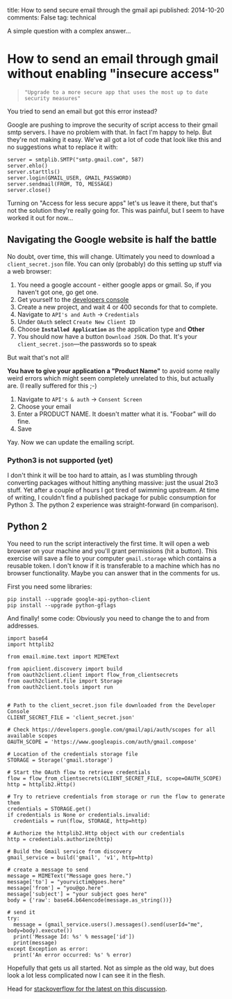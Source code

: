 title: How to send secure email through the gmail api
published: 2014-10-20
comments: False
tag: technical


A simple question with a complex answer...


# How to send an email through gmail without enabling "insecure access"

> `"Upgrade to a more secure app that uses the most up to date security measures"`

You tried to send an email but got this error instead?

Google are pushing to improve the security of script access to their gmail smtp servers.  I have no problem with that.  In fact I'm happy to help.
But they're not making it easy.  We've all got a lot of code that look like this and no suggestions what to replace it with:

    server = smtplib.SMTP("smtp.gmail.com", 587)
    server.ehlo()
    server.starttls()
    server.login(GMAIL_USER, GMAIL_PASSWORD)
    server.sendmail(FROM, TO, MESSAGE)
    server.close()

Turning on "Access for less secure apps" let's us leave it there, but that's not the solution they're really going for.
This was painful, but I seem to have worked it out for now...


## Navigating the Google website is half the battle

No doubt, over time, this will change.  Ultimately you need to download a `client_secret.json` file.  You can only 
(probably) do this setting up stuff via a web browser:

1. You need a google account - either google apps or gmail. So, if you haven't got one, go get one.
1. Get yourself to the [developers console](https://console.developers.google.com/)
1. Create a new project, and wait 4 or 400 seconds for that to complete.
1. Navigate to `API's and Auth` -> `Credentials`
1. Under `OAuth` select `Create New Client ID`
1. Choose **`Installed Application`** as the application type and **Other**
1. You should now have a button `Download JSON`. Do that.  It's your `client_secret.json`—the passwords so to speak

But wait that's not all!

**You have to give your application a "Product Name"** to avoid some really weird errors
which might seem completely unrelated to this, but actually are.  (I really suffered for this ;-)

1. Navigate to `API's & auth` -> `Consent Screen`
1. Choose your email
1. Enter a PRODUCT NAME.  It doesn't matter what it is. "Foobar" will do fine.
1. Save

Yay. Now we can update the emailing script.


### Python3 is not supported (yet)

I don't think it will be too hard to attain, as I was stumbling through converting packages without hitting anything 
massive: just the usual 2to3 stuff.  Yet after a couple of hours I got tired of swimming upstream.  At time of writing, 
I couldn't find a published package for public consumption for Python 3.  The python 2 experience was straight-forward 
(in comparison).

## Python 2

You need to run the script interactively the first time.  It will open a web browser on your machine and you'll grant 
permissions (hit a button).  This exercise will save a file to your computer `gmail.storage` which contains a reusable 
token.  I don't know if it is transferable to a machine which has no browser functionality. Maybe you can answer that 
in the comments for us.

First you need some libraries:

    pip install --upgrade google-api-python-client
    pip install --upgrade python-gflags

And finally! some code:
Obviously you need to change the to and from addresses.

```{.python}
import base64
import httplib2

from email.mime.text import MIMEText

from apiclient.discovery import build
from oauth2client.client import flow_from_clientsecrets
from oauth2client.file import Storage
from oauth2client.tools import run


# Path to the client_secret.json file downloaded from the Developer Console
CLIENT_SECRET_FILE = 'client_secret.json'

# Check https://developers.google.com/gmail/api/auth/scopes for all available scopes
OAUTH_SCOPE = 'https://www.googleapis.com/auth/gmail.compose'

# Location of the credentials storage file
STORAGE = Storage('gmail.storage')

# Start the OAuth flow to retrieve credentials
flow = flow_from_clientsecrets(CLIENT_SECRET_FILE, scope=OAUTH_SCOPE)
http = httplib2.Http()

# Try to retrieve credentials from storage or run the flow to generate them
credentials = STORAGE.get()
if credentials is None or credentials.invalid:
  credentials = run(flow, STORAGE, http=http)

# Authorize the httplib2.Http object with our credentials
http = credentials.authorize(http)

# Build the Gmail service from discovery
gmail_service = build('gmail', 'v1', http=http)

# create a message to send
message = MIMEText("Message goes here.")
message['to'] = "yourvictim@goes.here"
message['from'] = "you@go.here"
message['subject'] = "your subject goes here"
body = {'raw': base64.b64encode(message.as_string())}

# send it
try:
  message = (gmail_service.users().messages().send(userId="me", body=body).execute())
  print('Message Id: %s' % message['id'])
  print(message)
except Exception as error:
  print('An error occurred: %s' % error)
```

Hopefully that gets us all started.  Not as simple as the old way, but does look a lot less complicated now I can see it in the flesh.


Head for [stackoverflow for the latest on this discussion](http://stackoverflow.com/questions/25944883/how-to-send-an-email-through-gmail-without-enabling-insecure-access).
